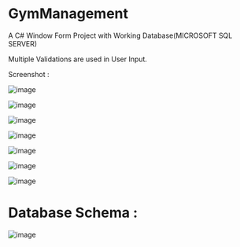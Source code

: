 # GymManagement
A C# Window Form Project with Working Database(MICROSOFT SQL SERVER)

Multiple Validations are used in User Input.

Screenshot : 

![image](https://github.com/unofficialmohit/GymManagement/assets/123811704/1bb72bdd-c7f2-4fe2-b10d-1add39562561)


![image](https://github.com/unofficialmohit/GymManagement/assets/123811704/d108984e-f57e-448f-a909-87e527952eb2)


![image](https://github.com/unofficialmohit/GymManagement/assets/123811704/37370625-3674-401e-aeae-765aa07def76)


![image](https://github.com/unofficialmohit/GymManagement/assets/123811704/9ec78484-32dc-491b-acc9-8e97b1cedfec)


![image](https://github.com/unofficialmohit/GymManagement/assets/123811704/0ffbb6d5-b5cb-402f-8c31-665da56a13e1)


![image](https://github.com/unofficialmohit/GymManagement/assets/123811704/1f4f26d1-d57f-4d0a-9c96-4722df4c1ff3)


![image](https://github.com/unofficialmohit/GymManagement/assets/123811704/93a1c5b7-33e7-4dda-b432-0d86ee6ebb2e)





# Database Schema :


![image](https://github.com/unofficialmohit/GymManagement/assets/123811704/2c99a7bf-43b7-4758-af63-064237d0a932)

